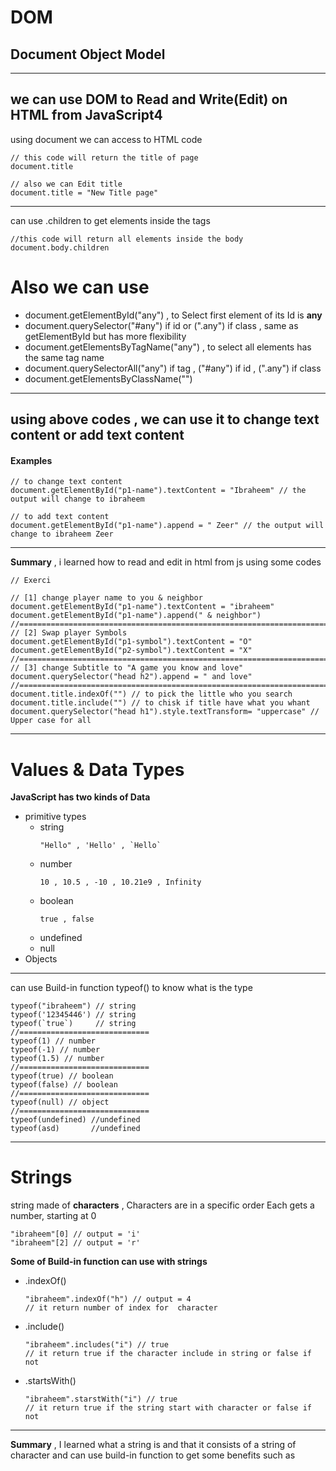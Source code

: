# DOM
## Document Object Model
---
we can use DOM to Read and Write(Edit) on HTML from JavaScript4
---
using document we can access to HTML code 
```
// this code will return the title of page
document.title

// also we can Edit title
document.title = "New Title page"
```
---
can use .children to get elements inside the tags
```Ex:
//this code will return all elements inside the body
document.body.children
```
# **Also we can use**
- document.getElementById("any") , to Select first element of its Id is **any**
- document.querySelector("#any") if id or (".any") if class , same as getElementById but has more flexibility
- document.getElementsByTagName("any") , to select all elements has the same tag name
- document.querySelectorAll("any") if tag , ("#any") if id , (".any") if class
- document.getElementsByClassName("")

---
## using above codes , we can use it to change text content or add text content
#### Examples
```
// to change text content
document.getElementById("p1-name").textContent = "Ibraheem" // the output will change to ibraheem

// to add text content
document.getElementById("p1-name").append = " Zeer" // the output will change to ibraheem Zeer
```
---
**Summary** , i learned how to read and edit in html from js using some codes
```
// Exerci

// [1] change player name to you & neighbor
document.getElementById("p1-name").textContent = "ibraheem"
document.getElementById("p1-name").append(" & neighbor")
//======================================================================================
// [2] Swap player Symbols
document.getElementById("p1-symbol").textContent = "O"
document.getElementById("p2-symbol").textContent = "X"
//======================================================================================
// [3] change Subtitle to "A game you know and love"
document.querySelector("head h2").append = " and love"
//======================================================================================
document.title.indexOf("") // to pick the little who you search 
document.title.include("") // to chisk if title have what you whant
document.querySelector("head h1").style.textTransform= "uppercase" // Upper case for all
```
---
# Values & Data Types
**JavaScript has two kinds of Data**
+ primitive types
  + string
    ```
    "Hello" , 'Hello' , `Hello`
    ```
  + number
    ```
    10 , 10.5 , -10 , 10.21e9 , Infinity
    ```
  + boolean
    ```
    true , false
    ```
  + undefined
  + null
+ Objects
---
can use Build-in function typeof() to know what is the type 
```
typeof("ibraheem") // string
typeof('12345446') // string
typeof(`true`)     // string
//=============================
typeof(1) // number
typeof(-1) // number
typeof(1.5) // number
//=============================
typeof(true) // boolean
typeof(false) // boolean
//=============================
typeof(null) // object
//=============================
typeof(undefined) //undefined
typeof(asd)       //undefined
```
---
# Strings
string made of **characters** , Characters are in a specific order Each gets a number, starting at 0
```
"ibraheem"[0] // output = 'i'
"ibraheem"[2] // output = 'r'
```
**Some of Build-in function can use with strings**
- .indexOf()
    ```
    "ibraheem".indexOf("h") // output = 4
    // it return number of index for  character
    ```
- .include()
    ```
    "ibraheem".includes("i") // true
    // it return true if the character include in string or false if not
    ```
- .startsWith()
    ```
    "ibraheem".starstWith("i") // true
    // it return true if the string start with character or false if not
    ```
---
**Summary** , I learned what a string is and that it consists of a string of character and can use build-in function to get some benefits such as 
